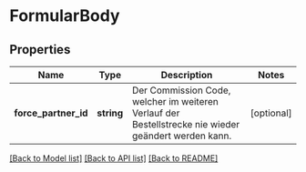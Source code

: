 # FormularBody

## Properties
Name | Type | Description | Notes
------------ | ------------- | ------------- | -------------
**force_partner_id** | **string** | Der Commission Code, welcher im weiteren Verlauf der Bestellstrecke nie wieder geändert werden kann. | [optional] 

[[Back to Model list]](../README.md#documentation-for-models) [[Back to API list]](../README.md#documentation-for-api-endpoints) [[Back to README]](../README.md)



